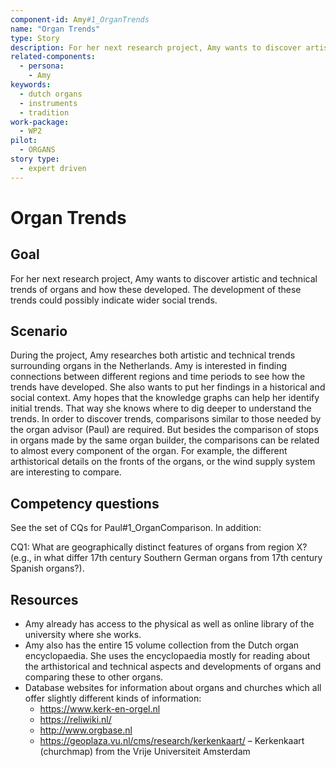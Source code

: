 ```yaml
---
component-id: Amy#1_OrganTrends
name: "Organ Trends" 
type: Story
description: For her next research project, Amy wants to discover artistic and technical trends of organs and how these developed. 
related-components:
  - persona: 
    - Amy
keywords: 
  - dutch organs
  - instruments
  - tradition
work-package:
  - WP2
pilot:
  - ORGANS
story type: 
  - expert driven
---
```

# Organ Trends

## Goal 

For her next research project, Amy wants to discover artistic and technical trends of organs and how these developed. The development of these trends could possibly indicate wider social trends.

## Scenario  

During the project, Amy researches both artistic and technical trends surrounding organs in the Netherlands. Amy is interested in finding connections between different regions and time periods to see how the trends have developed. She also wants to put her findings in a historical and social context. Amy hopes that the knowledge graphs can help her identify initial trends. That way she knows where to dig deeper to understand the trends. In order to discover trends, comparisons similar to those needed by the organ advisor (Paul) are required. But besides the comparison of stops in organs made by the same organ builder, the comparisons can be related to almost every component of the organ. For example, the different arthistorical details on the fronts of the organs, or the wind supply system are interesting to compare.

## Competency questions 

See the set of CQs for Paul#1_OrganComparison. In addition:

CQ1: What are geographically distinct features of organs from region X? (e.g., in what differ 17th century Southern German organs from 17th century Spanish organs?).

## Resources

- Amy already has access to the physical as well as online library of the university where she works.
- Amy also has the entire 15 volume collection from the Dutch organ encyclopaedia. She uses the encyclopaedia mostly for reading about the arthistorical and technical aspects and developments of organs and comparing these to other organs.
- Database websites for information about organs and churches which all offer slightly different kinds of information:
  - https://www.kerk-en-orgel.nl 
  - https://reliwiki.nl/ 
  - http://www.orgbase.nl 
  - https://geoplaza.vu.nl/cms/research/kerkenkaart/ – Kerkenkaart (churchmap) from the Vrije Universiteit Amsterdam
